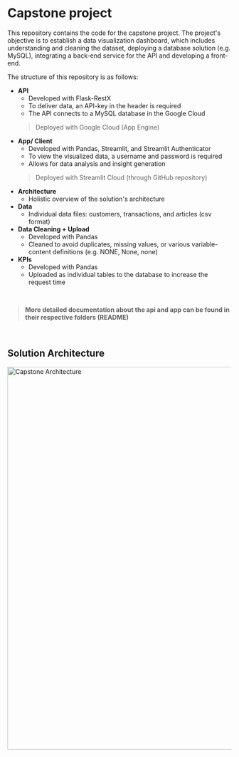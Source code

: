 # Capstone project

This repository contains the code for the capstone project. The project's objective is to establish a data visualization dashboard, 
which includes understanding and cleaning the dataset, deploying a database solution (e.g. MySQL), integrating a back-end service for the API and 
developing a front-end.

The structure of this repository is as follows:
- **API**
  - Developed with Flask-RestX
  - To deliver data, an API-key in the header is required
  - The API connects to a MySQL database in the Google Cloud
  > Deployed with Google Cloud (App Engine)
- **App/ Client**
  - Developed with Pandas, Streamlit, and Streamlit Authenticator
  - To view the visualized data, a username and password is required
  - Allows for data analysis and insight generation
  > Deployed with Streamlit Cloud (through GitHub repository)
- **Architecture**
  - Holistic overview of the solution's architecture
- **Data**
  - Individual data files: customers, transactions, and articles (csv format)
- **Data Cleaning + Upload**
  - Developed with Pandas 
  - Cleaned to avoid duplicates, missing values, or various variable-content definitions (e.g. NONE, None, none)
- **KPIs**
  - Developed with Pandas
  - Uploaded as individual tables to the database to increase the request time 

&nbsp;
> **More detailed documentation about the api and app can be found in their respective folders (README)**
  
&nbsp;
  
## Solution Architecture

<img width="860" alt="Capstone Architecture" src="https://user-images.githubusercontent.com/60471340/227381308-55ade2b8-b53f-4681-9c31-89224cd8d5a8.png">
